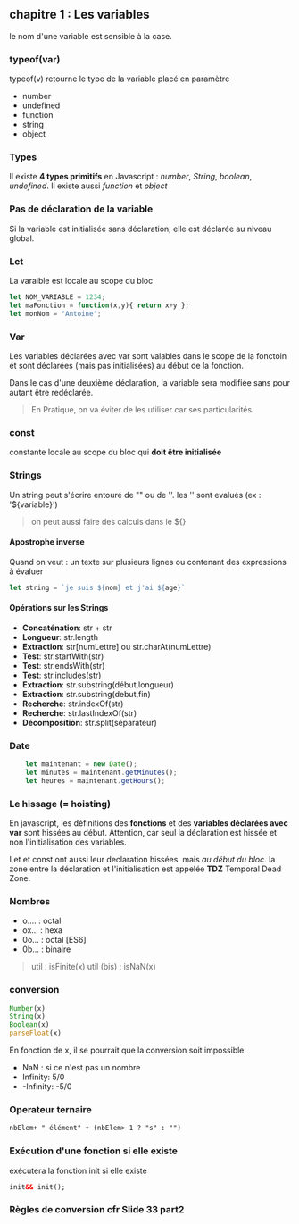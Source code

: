 ## chapitre 1 : Les variables
le nom d'une variable est sensible à la case.

### typeof(var)
typeof(v) retourne le type de la variable placé en paramètre

* number
* undefined
* function
* string 
* object 

### Types 
Il existe **4 types primitifs** en Javascript : *number*, *String*, *boolean*, *undefined*. Il existe aussi *function* et *object*

### Pas de déclaration de la variable
Si la variable est initialisée sans déclaration, elle est déclarée au niveau global.

### Let

La varaible est locale au scope du bloc
``` javascript
let NOM_VARIABLE = 1234;
let maFonction = function(x,y){ return x+y };
let monNom = "Antoine";
```

### Var
Les variables déclarées avec var sont valables dans le scope de la fonctoin et sont déclarées (mais pas initialisées) au début de la fonction.

Dans le cas d'une deuxième déclaration, la variable sera modifiée sans pour autant être redéclarée. 

> En Pratique, on va éviter de les utiliser car ses particularités

### const
constante locale au scope du bloc qui **doit être initialisée** 


### Strings

Un string peut s'écrire entouré de "" ou de ''. les '' sont evalués (ex : '${variable}')
> on peut aussi faire des calculs dans le ${}

#### Apostrophe inverse
Quand on veut : un texte sur plusieurs lignes ou contenant des expressions à évaluer

``` javascript
let string = `je suis ${nom} et j'ai ${age}`
```

#### Opérations sur les Strings

* **Concaténation**: str + str
* **Longueur**: str.length
* **Extraction**: str[numLettre] ou str.charAt(numLettre)
* **Test**: str.startWith(str)
* **Test**: str.endsWith(str)
* **Test**: str.includes(str)
* **Extraction**: str.substring(début,longueur)
* **Extraction**: str.substring(debut,fin)
* **Recherche**: str.indexOf(str)
* **Recherche**: str.lastIndexOf(str)
* **Décomposition**: str.split(séparateur)

### Date

``` javascript
    let maintenant = new Date();
    let minutes = maintenant.getMinutes();
    let heures = maintenant.getHours();
```

### Le hissage (= hoisting)

En javascript, les définitions des **fonctions** et des **variables déclarées avec var** sont hissées au début. Attention, car seul la déclaration est hissée et non l'initialisation des variables.

Let et const ont aussi leur declaration hissées. mais *au début du bloc*. la zone entre la déclaration et l'initialisation est appelée **TDZ** Temporal Dead Zone. 

### Nombres

* o.... : octal
* ox... : hexa
* 0o... : octal [ES6]
* 0b... : binaire

> util : isFinite(x)
> util (bis) : isNaN(x)


### conversion
``` javascript
Number(x)
String(x)
Boolean(x)
parseFloat(x)
```

En fonction de x, il se pourrait que la conversion soit impossible.

* NaN : si ce n'est pas un nombre
* Infinity: 5/0
* -Infinity: -5/0


### Operateur ternaire

``` html
nbElem+ " élément" + (nbElem> 1 ? "s" : "")
```

### Exécution d'une fonction si elle existe

exécutera la fonction init si elle existe

``` html
init&& init();
```

### Règles de conversion cfr Slide 33 part2

